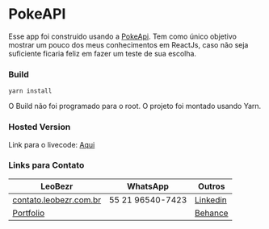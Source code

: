 # PokeAPI

Esse app foi construido usando a [PokeApi](https://github.com/PokeAPI/pokedex-promise-v2).
Tem como único objetivo mostrar um pouco dos meus conhecimentos em ReactJs, caso não seja suficiente ficaria feliz em fazer um teste de sua escolha.

### Build
```
yarn install
```
O Build não foi programado para o root.
O projeto foi montado usando Yarn.

### Hosted Version
Link para o livecode: [Aqui](https://leobezr.com.br/pokeapi/)

### Links para Contato
LeoBezr | WhatsApp | Outros
------------- | -------------   |   -------------
[contato.leobezr.com.br](https://leobezr.com.br/contact)  | 55 21 96540-7423 | [Linkedin](https://www.linkedin.com/in/leobezr/)
[Portfolio](https://leobezr.com.br/) | | [Behance](https://www.behance.net/lebezr)
